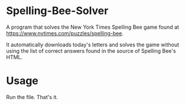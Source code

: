 # Spelling-Bee-Solver
A program that solves the New York Times Spelling Bee game found at https://www.nytimes.com/puzzles/spelling-bee.

It automatically downloads today's letters and solves the game without using the list of correct answers found in the source of Spelling Bee's HTML. 

# Usage
Run the file. That's it.
